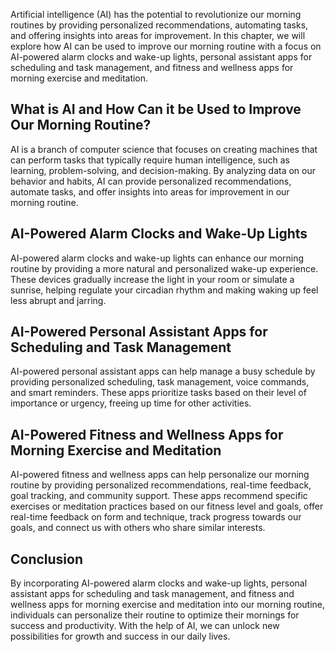 

Artificial intelligence (AI) has the potential to revolutionize our morning routines by providing personalized recommendations, automating tasks, and offering insights into areas for improvement. In this chapter, we will explore how AI can be used to improve our morning routine with a focus on AI-powered alarm clocks and wake-up lights, personal assistant apps for scheduling and task management, and fitness and wellness apps for morning exercise and meditation.

What is AI and How Can it be Used to Improve Our Morning Routine?
-----------------------------------------------------------------

AI is a branch of computer science that focuses on creating machines that can perform tasks that typically require human intelligence, such as learning, problem-solving, and decision-making. By analyzing data on our behavior and habits, AI can provide personalized recommendations, automate tasks, and offer insights into areas for improvement in our morning routine.

AI-Powered Alarm Clocks and Wake-Up Lights
------------------------------------------

AI-powered alarm clocks and wake-up lights can enhance our morning routine by providing a more natural and personalized wake-up experience. These devices gradually increase the light in your room or simulate a sunrise, helping regulate your circadian rhythm and making waking up feel less abrupt and jarring.

AI-Powered Personal Assistant Apps for Scheduling and Task Management
---------------------------------------------------------------------

AI-powered personal assistant apps can help manage a busy schedule by providing personalized scheduling, task management, voice commands, and smart reminders. These apps prioritize tasks based on their level of importance or urgency, freeing up time for other activities.

AI-Powered Fitness and Wellness Apps for Morning Exercise and Meditation
------------------------------------------------------------------------

AI-powered fitness and wellness apps can help personalize our morning routine by providing personalized recommendations, real-time feedback, goal tracking, and community support. These apps recommend specific exercises or meditation practices based on our fitness level and goals, offer real-time feedback on form and technique, track progress towards our goals, and connect us with others who share similar interests.

Conclusion
----------

By incorporating AI-powered alarm clocks and wake-up lights, personal assistant apps for scheduling and task management, and fitness and wellness apps for morning exercise and meditation into our morning routine, individuals can personalize their routine to optimize their mornings for success and productivity. With the help of AI, we can unlock new possibilities for growth and success in our daily lives.
